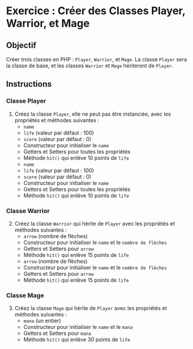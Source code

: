 # Exercice : Créer des Classes Player, Warrior, et Mage

## Objectif

Créer trois classes en PHP : `Player`, `Warrior`, et `Mage`. La classe `Player` sera la classe de base, et les classes `Warrior` et `Mage` hériteront de `Player`.

## Instructions

### Classe Player

1. Créez la classe `Player`, elle ne peut pas être instanciée, avec les propriétés et méthodes suivantes :
   - `name`
   - `life` (valeur par défaut : 100)
   - `score` (valeur par défaut : 0)
   - Constructeur pour initialiser le `name`
   - Getters et Setters pour toutes les propriétés
   - Méthode `hit()` qui enlève 10 points de `life`
   - `name`
   - `life` (valeur par défaut : 100)
   - `score` (valeur par défaut : 0)
   - Constructeur pour initialiser le `name`
   - Getters et Setters pour toutes les propriétés
   - Méthode `hit()` qui enlève 10 points de `life`

### Classe Warrior

2. Créez la classe `Warrior` qui hérite de `Player` avec les propriétés et méthodes suivantes :
   - `arrow` (nombre de flèches)
   - Constructeur pour initialiser le `name` et le `nombre de flèches`
   - Getters et Setters pour `arrow`
   - Méthode `hit()` qui enlève 15 points de `life`
   - `arrow` (nombre de flèches)
   - Constructeur pour initialiser le `name` et le `nombre de flèches`
   - Getters et Setters pour `arrow`
   - Méthode `hit()` qui enlève 15 points de `life`

### Classe Mage

3. Créez la classe `Mage` qui hérite de `Player` avec les propriétés et méthodes suivantes :
   - `mana` (un entier)
   - Constructeur pour initialiser le `name` et le `mana`
   - Getters et Setters pour `mana`
   - Méthode `hit()` qui enlève 30 points de `life`